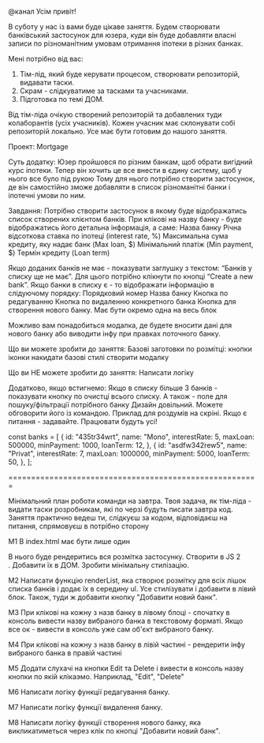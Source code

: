 @канал
Усім привіт!

В суботу у нас із вами буде цікаве заняття. Будем створювати банківський застосунок для юзера, куди він буде добавляти власні записи по різноманітним умовам отримання іпотеки в різних банках.

Мені потрібно від вас:

1. Тім-лід, який буде керувати процесом, створювати репозиторій, видавати таски.
2. Скрам - слідкуватиме за тасками та учасниками.
3. Підготовка по темі ДОМ.

Від тім-ліда очікую створений репозиторій та добавлених туди колаборантів (усіх учасників).
Кожен учасник має склонувати собі репозиторій локально.
Усе має бути готовим до нашого заняття.

Проект: Mortgage

Суть додатку:
Юзер пройшовся по різним банкам, щоб обрати вигідний курс іпотеки.
Тепер він хочить це все внести в єдину систему, щоб у нього все було під рукою
Тому для нього потрібно створити застосунок, де він самостійно зможе добавляти в список різноманітні банки і іпотечні умови по ним.

Завдання:
Потрібно створити застосунок в якому буде відображатись список створених клієнтом банків. При клікові на назву банку - буде відображатись його детальна інформація, а саме:
Назва банку
Річна відсоткова ставка по іпотеці (interest rate, %)
Максимальна сума кредиту, яку надає банк (Max loan, $)
Мінімальний платіж (Min payment, $)
Термін кредиту (Loan term)

Якщо доданих банків не має - показувати заглушку з текстом: “Банків у списку ще не має”. Для цього потрібно клікнути по кнопці “Create a new bank”.
Якщо банки в списку є - то відображати інформацію в слідуючому порядку:
Порядковий номер
Назва банку
Кнопка по редагуванню
Кнопка по видаленню конкретного банка
Кнопка для створення нового банку. Має бути окремо одна на весь блок

Можливо вам понадобиться модалка, де будете вносити дані для нового банку або виводити інфу при правках поточного банку.

Що ви можете зробити до заняття:
Базові заготовки по розмітці:
кнопки
іконки
накидати базові стилі
створити модалку

Що ви НЕ можете зробити до заняття:
Написати логіку

Додатково, якщо встигнемо:
Якщо в списку більше 3 банків - показувати кнопку по очистці всього списку. А також - поле для пошуку/фільтрації потрібного банку
Дизайн довільний. Можете обговорити його із командою.
Приклад для роздумів на скріні.
Якщо є питання - задавайте. Працювати будуть усі!

const banks = [
{
id: "435tr34wrt",
name: "Mono",
interestRate: 5,
maxLoan: 500000,
minPayment: 1000,
loanTerm: 12,
},
{
id: "asdfw342rew5",
name: "Privat",
interestRate: 7,
maxLoan: 1000000,
minPayment: 5000,
loanTerm: 50,
},
];

=======================================================

Мінімальний план роботи команди на завтра.
Твоя задача, як тім-ліда - видати таски розробникам, які по черзі будуть писати завтра код.
Заняття практично ведеш ти, слідкуєш за кодом, відповідаєш на питання, спрямовуєш в потрібно сторону

M1
В index.html має бути лише один <div id="root"> </div>
В нього буде рендеритись вся розмітка застосунку.
Створити в JS 2 <div>. Добавити їх в ДОМ.
Зробити мінімальну стилізацію.

M2
Написати функцію renderList, яка створює розмітку для всіх лішок списка банків і додає їх в середину ul. Усе стилізувати і добавити в лівий блок.
Також, туди ж добавити кнопку "Добавити новий банк".

M3
При клікові на кожну з назв банку в лівому блоці - спочатку в консоль вивести назву вибраного банка в текстовому форматі.
Якщо все ок - вивести в консоль уже сам об'єкт вибраного банку.

M4
При клікові на кожну з назв банку в лівій частині - рендерити інфу вибраного банка в правій частині

M5
Додати слухачі на кнопки Edit та Delete і вивести в консоль назву кнопки по якій клікаэмо. Наприклад, "Edit", "Delete"

M6
Написати логіку функції редагування банку.

M7
Написати логіку функції видалення банку.

M8
Написати логіку функції створення нового банку, яка викликатиметься через клік по кнопці "Добавити новий банк".
